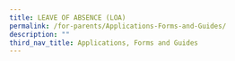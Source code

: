 ```yaml
---
title: LEAVE OF ABSENCE (LOA)
permalink: /for-parents/Applications-Forms-and-Guides/
description: ""
third_nav_title: Applications, Forms and Guides
---
```



